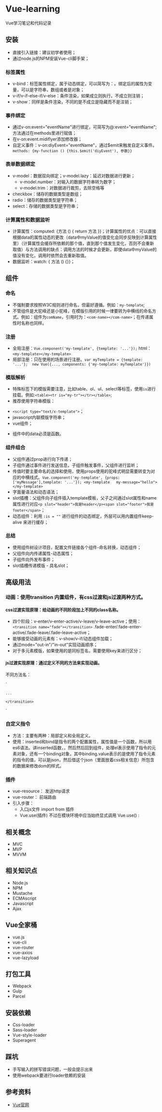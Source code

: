 # Vue-learning
Vue学习笔记和代码记录

## 安装

  * 直接引入链接：建议初学者使用；
  * 通过node.js的NPM安装Vue-cli脚手架；


### 标签属性

  *  v-bind：标签属性绑定，属于动态绑定，可以简写为：。绑定后的属性为变量，可以是字符串，数组或者是对象；
  * v-if/v-if-else-if/v-else：条件渲染，如果成立则执行，不成立则注销；
  * v-show：同样是条件渲染，不同的是不成立是隐藏而不是注销；


### 事件绑定

  * 通过v-on:event="eventName"进行绑定，可简写为@:event="eventName";方法通过在methods里进行赋值；
  * 在v-on:event.midiflyer添加修改器；
  * 自定义事件：v-on:diyEvent="eventName"，通过$emit来触发自定义事件。`methods: {my-function () {this.$emit('diyEvent'), 参数}}`


### 表单数据绑定

  * v-model：数据双向绑定；v-model.lazy：延迟对数据进行更新；
  	+ v-model.number：对输入的数据字符串转为数字；
  	+ v-model.trim：对数据进行裁剪，去除空格等
  * checkbox：储存的数据类型是数组；
  * radio：储存的数据类型是字符串；
  * select：存储的数据类型是字符串；


### 计算属性和数据监听

  * 计算属性：computed: {方法 () { return 方法 }}；计算属性的优点：可以直接根据data的属性动态的更改（data中myValue的值变化会同步反映到计算属性里）（计算属性会缓存所依赖的那个值，直到那个值发生变化，否则不会重新取值）与方法调用的缺点：调用方法的时候才会更新，即使data中myValue的值没有变化，调用时依然会去重新取值。
  * 数据监听：watch: { 方法 () {}}；


## 组件

### 命名

  * 不强制要求按照W3C规则进行命名，但最好遵循。例如：`my-template`;
  * 不管组件是大驼峰还是小驼峰，在模版引用的时候一律要转为中横线的命名方式。例如：组件为`comName`，引用时为：`<com-name></com-name>`；在传递属性时名称也同样。


### 注册

  * 全局注册：`Vue.component('my-template', {template: '...'});`  html：`<my-template></my-template>`
  * 局部注册：只在使用的场景进行注册。`var myTemplate = {template: '...'};  new Vue({..., components: {'my-template: myTemplate'}})`


### 模版解析

  * 特殊标签下的模版需要注意，比如table、ol、ul、select等标签，使用`is`进行挂载。例如:`<table><tr is="my-tr"></tr></table>`;
  * 推荐使用字符串模版：
   + `<script type="text/x-template">`；
   + javascript内联模版字符串；
   + vue组件；

  *  组件中的data必须是函数。


### 组件组合

  * 父组件通过prop进行向下传递；
  * 子组件通过事件进行发送信息，子组件触发事件，父组件进行监听；
  * 传值时要主要命名的选择和使用，使用props使用的驼峰式明显需要转变为对应的中横线式。`Vue.component('my-template', {props: ['myMessage'],template: '...'}); <my-template   my-message="hello"></my-template>`
  * 字面量语法和动态语法；
  * slot插槽：父组件向子组件插入template模板，父子之间通过slot属性和name属性进行对应`<p slot="header">我是header</p><span slot="footer">我是footer</span>`；
  * 动态组件：利用 `:is = ""` 进行组件的动态绑定，外层可以用内置组件keep-alive 来进行缓存；


### 总结

  * 使用组件树设计项目，配置文件链接各个组件-命名转换，动态组件；
  * 父组件向内传递属性-动态属性；
  * 子组件向外发布事件；
  * slot插槽传递模版 - 具名slot；


## 高级用法

### 动画：使用transition 内置组件，有css过渡和js过渡两种方式。

#### css过渡实现原理：给动画的不同阶段加上不同的class名称。

  * 四个阶段：v-enter/v-enter-active/v-leave/v-leave-active；使用：`<transition name="fade"></transition>`  .fade-enter/.fade-enter-active/.fade-leave/.fade-leave-active；
  * 能够接受动画的元素有：v-show/v-if/动态组件加载；
  * 通过mode="out-in"/"in-out"实现动画顺序；
  * 对于多元素模版，如果使用的是同标签名，需要使用key来进行区分；

#### js过渡实现原理：通过定义不同的方法来实现动画。

不同方法名：

`
	<transition
	  v-on:before-enter="beforeEnter"
	  v-on:enter="enter"
	  v-on:after-enter="afterEnter"
	  v-on:enter-cancelled="enterCancelled"
	  v-on:before-leave="beforeLeave"
	  v-on:leave="leave"
	  v-on:after-leave="afterLeave"
	  v-on:leave-cancelled="leaveCancelled">

	...

	</transition>
`
### 自定义指令

  * 方法：主要有两种：局部定义和全局定义。
  * 使用：inserted和bind是指令的两个配置属性，属性值是一个函数，所以用es6语法。讲inserted函数，，然后然后回到组件，处理el表示使用了指令的元素对象，还有一个binding对象，其中binding.value表示的是使用了指令元素的指令的值，可以是json，然后借这个json（里面放着css相关信息）所包含的数据来修改dom的样式。


### 插件

  * vue-resource： 发送http请求
  * vue-router：   前端路由
  * 引入步骤：
    + 入口js文件 import  from  插件 
    + Vue.use(插件)  不过在模块环境中应当始终显式调用 Vue.use() :


## 相关概念 

  * MVC
  * MVP
  * MVVM


## 相关知识点

  * Node.js
  * NPM
  * Mustache
  * ECMAscript
  * Javascript
  * Ajax


## Vue全家桶

  * vue.js
  * vue-cli
  * vue-router
  * vue-axios
  * vue-lazyload


## 打包工具

  * Webpack
  * Gulp
  * Parcel


## 安装依赖

  * Css-loader
  * Sass-loader
  * Vue-style-loader
  * Superagent



## 踩坑

  * 手写输入的拼写错误问题，一般会提示出来
  * 使用webpack要进行loader依赖的安装


## 参考资料
* [Vue官网](https://cn.vuejs.org/v2/guide/)